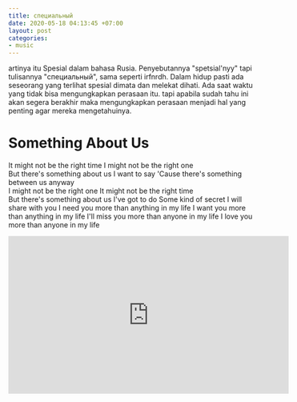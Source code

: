 ```yaml
---
title: специальный
date: 2020-05-18 04:13:45 +07:00
layout: post
categories:
- music
---
```


artinya itu Spesial dalam bahasa Rusia. Penyebutannya "spetsial'nyy" tapi tulisannya "специальный", sama seperti irfnrdh. Dalam hidup pasti ada seseorang yang terlihat spesial dimata dan melekat dihati. Ada saat waktu yang tidak bisa mengungkapkan perasaan itu. tapi apabila sudah tahu ini akan segera berakhir maka mengungkapkan perasaan menjadi hal yang penting agar mereka mengetahuinya.

<!-- more -->

# Something About Us

It might not be the right time
I might not be the right one
<br/>
But there's something about us I want to say
'Cause there's something between us anyway
<br/>
I might not be the right one
It might not be the right time
<br/>
But there's something about us I've got to do
Some kind of secret I will share with you
I need you more than anything in my life
I want you more than anything in my life
I'll miss you more than anyone in my life
I love you more than anyone in my life
<br/>

<iframe width="560" height="315" src="https://www.youtube.com/embed/2CCNswShJRc" frameborder="0" allow="accelerometer; autoplay; encrypted-media; gyroscope; picture-in-picture" allowfullscreen></iframe>

